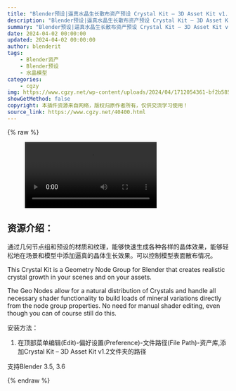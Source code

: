 ```yaml
---
title: "Blender预设|逼真水晶生长散布资产预设 Crystal Kit – 3D Asset Kit v1.2 + 使用教程"
description: "Blender预设|逼真水晶生长散布资产预设 Crystal Kit – 3D Asset Kit v1.2 + 使用教程"
summary: "Blender预设|逼真水晶生长散布资产预设 Crystal Kit – 3D Asset Kit v1.2 + 使用教程"
date: 2024-04-02 00:00:00
updated: 2024-04-02 00:00:00
author: blenderit
tags: 
    - Blender资产
    - Blender预设
    - 水晶模型
categories:
    - cgzy
img: https://www.cgzy.net/wp-content/uploads/2024/04/1712054361-bf2b585aaeb7a04.webp
showGetMethod: false
copyright: 本插件资源来自网络，版权归原作者所有，仅供交流学习使用！
source_link: https://www.cgzy.net/40400.html
---
```


{% raw %}
<figure class="wp-block-video aligncenter"><video controls src="http://cloud.video.taobao.com/play/u/null/p/1/e/6/t/1/455757996047.mp4"></video></figure><div class="wp-block-pandastudio-title"><div class="title_style_01"><h2 id="h2-0">资源介绍：</h2></div></div><p class="is-style-text-indent-2em">通过几何节点组和预设的材质和纹理，能够快速生成各种各样的晶体效果，能够轻松地在场景和模型中添加逼真的晶体生长效果。可以控制模型表面散布情况。</p><p>This Crystal Kit is a Geometry Node Group for Blender that creates realistic crystal growth in your scenes and on your assets.</p><p>The Geo Nodes allow for a natural distribution of Crystals and handle all necessary shader functionality to build loads of mineral variations directly from the node group properties. No need for manual shader editing, even though you can of course still do this.</p><div class="wp-block-pandastudio-title"><div class="title_style_01"><p>安装方法：</p></div></div><ol>
<li>在顶部菜单编辑(Edit)-偏好设置(Preference)-文件路径(File Path)-资产库,添加Crystal Kit – 3D Asset Kit v1.2文件夹的路径</li>
</ol><div class="wp-block-pandastudio-tips"><div class="tip success "><p>支持Blender 3.5, 3.6</p>
</div></div>
<div style="display: none">cgzy</div>
{% endraw %}